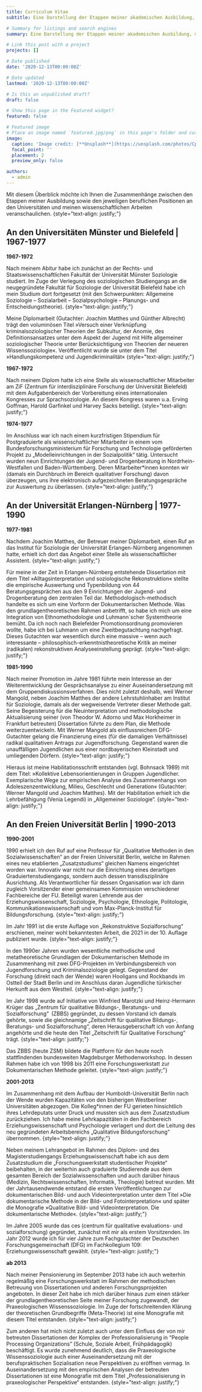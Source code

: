 ```yaml
---
title: Curriculum Vitae
subtitle: Eine Darstellung der Etappen meiner akademischen Ausbildung, meiner beruflichen Positionen und deren Zusammenhänge mit meinen wissenschaftlichen Arbeiten.

# Summary for listings and search engines
summary: Eine Darstellung der Etappen meiner akademischen Ausbildung, meiner beruflichen Positionen und deren Zusammenhänge mit meinen wissenschaftlichen Arbeiten.

# Link this post with a project
projects: []

# Date published
date: '2020-12-13T00:00:00Z'

# Date updated
lastmod: '2020-12-13T00:00:00Z'

# Is this an unpublished draft?
draft: false

# Show this page in the Featured widget?
featured: false

# Featured image
# Place an image named `featured.jpg/png` in this page's folder and customize its options here.
image:
  caption: 'Image credit: [**Unsplash**](https://unsplash.com/photos/CpkOjOcXdUY)'
  focal_point: ''
  placement: 2
  preview_only: false

authors:
  - admin
---
```



Mit diesem Überblick möchte ich Ihnen die Zusammenhänge zwischen den Etappen meiner Ausbildung sowie den jeweiligen beruflichen Positionen an den Universitäten und meinen wissenschaftlichen Arbeiten veranschaulichen.
{style="text-align: justify;"}


## An den Universitäten Münster und Bielefeld | 1967-1977

**1967-1972**

Nach meinem Abitur habe ich zunächst an der Rechts- und Staatswissenschaftlichen Fakultät der Universität Münster Soziologie studiert. Im Zuge der Verlegung des soziologischen Studiengangs an die neugegründete Fakultät für Soziologie der Universität Bielefeld habe ich mein Studium dort fortgesetzt (mit den Schwerpunkten: Allgemeine Soziologie – Sozialarbeit – Sozialpsychologie – Planungs- und Entscheidungstheorie).
{style="text-align: justify;"}

Meine Diplomarbeit (Gutachter: Joachim Matthes und Günther Albrecht) trägt den voluminösen Titel »Versuch einer Verknüpfung kriminalsoziologischer Theorien der Subkultur, der Anomie, des Definitionsansatzes unter dem Aspekt der Jugend mit Hilfe allgemeiner soziologischer Theorie unter Berücksichtigung von Theorien der neueren Wissenssoziologie«. Veröffentlicht wurde sie unter dem Titel »Handlungskompetenz und Jugendkriminalität«
{style="text-align: justify;"}

**1967-1972**

Nach meinem Diplom hatte ich eine Stelle als wissenschaftlicher Mitarbeiter am ZiF (Zentrum für interdisziplinäre Forschung der Universität Bielefeld) mit dem Aufgabenbereich der Vorbereitung eines internationalen Kongresses zur Sprachsoziologie. An diesem Kongress waren u.a. Erving Goffman, Harold Garfinkel und Harvey Sacks beteiligt.
{style="text-align: justify;"}

**1974-1977**

Im Anschluss war ich nach einem kurzfristigen Stipendium für Postgraduierte als wissenschaftlicher Mitarbeiter in einem vom Bundesforschungsministerium für Forschung und Technologie geförderten Projekt zu „Modelleinrichtungen in der Sozialpolitik“ tätig. Untersucht wurden neun Einrichtungen der Jugend- und Drogenberatung in Nordrhein-Westfallen und Baden-Württemberg. Deren Mitarbeiter*innen konnten wir (damals ein Durchbruch im Bereich qualitativer Forschung) davon überzeugen, uns ihre elektronisch aufgezeichneten Beratungsgespräche zur Auswertung zu überlassen.
{style="text-align: justify;"}

## An der Universität Erlangen-Nürnberg | 1977-1990

**1977-1981**

Nachdem Joachim Matthes, der Betreuer meiner Diplomarbeit, einen Ruf an das Institut für Soziologie der Universität Erlangen-Nürnberg angenommen hatte, erhielt ich dort das Angebot einer Stelle als wissenschaftlicher Assistent.
{style="text-align: justify;"}

Für meine in der Zeit in Erlangen-Nürnberg entstehende Dissertation mit dem Titel »Alltagsinterpretation und soziologische Rekonstruktion« stellte die empirische Auswertung und Typenbildung von 44 Beratungsgesprächen aus den 9 Einrichtungen der Jugend- und Drogenberatung den zentralen Teil dar. Methodologisch-methodisch handelte es sich um eine Vorform der Dokumentarischen Methode. Was den grundlagentheoretischen Rahmen anbetrifft, so habe ich mich um eine Integration von Ethnomethodologie und Luhmann`scher Systemtheorie bemüht. Da ich noch nach Bielefelder Promotionsordnung promovieren wollte, habe ich bei Luhmann um eine Zweitbegutachtung nachgefragt. Dieses Gutachten war wesentlich durch eine massive – wenn auch interessante – philosophisch-erkenntnistheoretische Kritik an meiner (radikalen) rekonstruktiven Analyseeinstellung geprägt.
{style="text-align: justify;"}

**1981-1990**

Nach meiner Promotion im Jahre 1981 führte mein Interesse an der Weiterentwicklung der Gesprächsanalyse zu einer Auseinandersetzung mit dem Gruppendiskussionsverfahren. Dies nicht zuletzt deshalb, weil Werner Mangold, neben Joachim Matthes der andere Lehrstuhlinhaber am Institut für Soziologie, damals als der wegweisende Vertreter dieser Methode galt. Seine Begeisterung für die Neuinterpretation und methodologische Aktualisierung seiner (von Theodor W. Adorno und Max Horkheimer in Frankfurt betreuten) Dissertation führte zu dem Plan, die Methode weiterzuentwickeln. Mit Werner Mangold als einflussreichem DFG-Gutachter gelang die Finanzierung eines (für die damaligen Verhältnisse) radikal qualitativen Antrags zur Jugendforschung. Gegenstand waren die unauffälligen Jugendlichen aus einer nordbayerischen Kleinstadt und umliegenden Dörfern.
{style="text-align: justify;"}

Hieraus ist meine Habilitationsschrift entstanden (vgl. Bohnsack 1989) mit dem Titel: »Kollektive Lebensorientierungen in Gruppen Jugendlicher. Exemplarische Wege zur empirischen Analyse des Zusammenhangs von Adoleszenzentwicklung, Milieu, Geschlecht und Generation« (Gutachter: Werner Mangold und Joachim Matthes). Mit der Habilitation erhielt ich die Lehrbefähigung (Venia Legendi) in „Allgemeiner Soziologie“.
{style="text-align: justify;"}

## An den Freien Universität Berlin | 1990-2013

**1990-2001**

1990 erhielt ich den Ruf auf eine Professur für „Qualitative Methoden in den Sozialwissenschaften“ an der Freien Universität Berlin, welche im Rahmen eines neu etablierten „Zusatzstudiums“ gleichen Namens eingerichtet worden war. Innovativ war nicht nur die Einrichtung eines derartigen Graduiertenstudiengangs, sondern auch dessen transdisziplinäre Ausrichtung. Als Verantwortlicher für dessen Organisation war ich dann zugleich Vorsitzender einer gemeinsamen Kommission verschiedener Fachbereiche der FU. Beteiligt waren Lehrende aus der Erziehungswissenschaft, Soziologie, Psychologie, Ethnologie, Politologie, Kommunikationswissenschaft und vom Max-Planck-Institut für Bildungsforschung.
{style="text-align: justify;"}

Im Jahr 1991 ist die erste Auflage von „Rekonstruktive Sozialforschung“ erschienen, meiner wohl bekanntesten Arbeit, die 2021 in der 10. Auflage publiziert wurde.
{style="text-align: justify;"}

In den 1990er Jahren wurden wesentliche methodische und metatheoretische Grundlagen der Dokumentarischen Methode im Zusammenhang mit zwei DFG-Projekten im Verbindungsbereich von Jugendforschung und Kriminalsoziologie gelegt. Gegenstand der Forschung (direkt nach der Wende) waren Hooligans und Rockbands im Ostteil der Stadt Berlin und im Anschluss daran Jugendliche türkischer Herkunft aus dem Westteil.
{style="text-align: justify;"}

Im Jahr 1998 wurde auf Initiative von Winfried Marotzki und Heinz-Hermann Krüger das „Zentrum für qualitative Bildungs-, Beratungs- und Sozialforschung“ (ZBBS) gegründet, zu dessen Vorstand ich damals gehörte, sowie die gleichnamige „Zeitschrift für qualitative Bildungs-, Beratungs- und Sozialforschung“, deren Herausgeberschaft ich von Anfang angehörte und die heute den Titel „Zeitschrift für Qualitative Forschung“ trägt.
{style="text-align: justify;"}

Das ZBBS (heute ZSM) bildete die Plattform für den heute noch stattfindenden bundesweiten Magdeburger Methodenworkshop. In dessen Rahmen habe ich von 1998 bis 2011 eine Forschungswerkstatt zur Dokumentarischen Methode geleitet.
{style="text-align: justify;"}

**2001-2013**

Im Zusammenhang mit dem Aufbau der Humboldt-Universität Berlin nach der Wende wurden Kapazitäten von den bisherigen Westberliner Universitäten abgezogen. Die Kolleg*innen der FU gerieten hinsichtlich ihres Lehrdeputats unter Druck und mussten sich aus dem Zusatzstudium zurückziehen. Ich habe meine Lehrkapazitäten in den Fachbereich Erziehungswissenschaft und Psychologie verlagert und dort die Leitung des neu gegründeten Arbeitsbereichs „Qualitative Bildungsforschung“ übernommen.
{style="text-align: justify;"}

Neben meinem Lehrangebot im Rahmen des Diplom- und des Magisterstudiengangs Erziehungswissenschaft habe ich aus dem Zusatzstudium die „Forschungswerkstatt studentischer Projekte“ beibehalten, in der weiterhin auch graduierte Studierende aus dem gesamten Bereich der Sozialwissenschaften und auch darüber hinaus (Medizin, Rechtswissenschaften, Informatik, Theologie) betreut wurden. Mit der Jahrtausendwende entstand die ersten Veröffentlichungen zur dokumentarischen Bild- und auch Videointerpretation unter dem Titel »Die dokumentarische Methode in der Bild- und Fotointerpretation« und später die Monografie »Qualitative Bild- und Videointerpretation. Die dokumentarische Methode«.
{style="text-align: justify;"}

Im Jahre 2005 wurde das ces (centrum für qualitative evaluations- und sozialforschung) gegründet, zunächst mit mir als erstem Vorsitzenden. Im Jahr 2012 wurde ich für vier Jahre zum Fachgutachter der Deutschen Forschungsgemeinschaft (DFG) im Fachkollegium 109: Erziehungswissenschaft gewählt.
{style="text-align: justify;"}

**ab 2013**

Nach meiner Pensionierung im September 2013 habe ich auch weiterhin regelmäßig eine Forschungswerkstatt im Rahmen der methodischen Betreuung von Dissertationen und anderen Forschungsprojekten angeboten. In dieser Zeit habe ich mich darüber hinaus zum einen stärker der grundlagentheoretischen Seite meiner Forschung zugewandt, der Praxeologischen Wissenssoziologie. Im Zuge der fortschreitenden Klärung der theoretischen Grundbegriffe (Meta-Theorie) ist eine Monografie mit diesem Titel entstanden.
{style="text-align: justify;"}

Zum anderen hat mich nicht zuletzt auch unter dem Einfluss der von mir betreuten Dissertationen der Komplex der Professionalisierung in “People Processing Organizations” (Schule, Soziale Arbeit, Frühpädagogik) beschäftigt. Es wurde zunehmend deutlich, dass die Praxeologische Wissenssoziologie auch einer Auseinandersetzung mit der berufspraktischen Sozialisation neue Perspektiven zu eröffnen vermag. In Auseinandersetzung mit den empirischen Analysen der betreuten Dissertationen ist eine Monografie mit dem Titel „Professionalisierung in praxeologischer Perspektive“ entstanden.
{style="text-align: justify;"}
